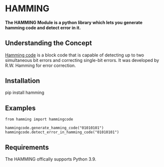 ﻿# HAMMING
>

#### The HAMMING Module is a python library which lets you generate hamming code and detect error in it.

## Understanding the Concept

[Hamming code] is a block code that is capable of detecting up to two simultaneous bit errors and correcting single-bit errors. It was developed by R.W. Hamming for error correction.

## Installation

pip install hamming

## Examples
```
from hamming import hammingcode

hammingcode.generate_hamming_code("01010101")
hammingcode.detect_error_in_hamming_code("01010101")
```

## Requirements

The HAMMING offically supports Python 3.9.

[Hamming code]: <https://en.wikipedia.org/wiki/Hamming_code>
